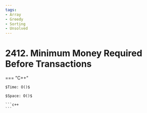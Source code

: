 ```yaml
---
tags:
- Array
- Greedy
- Sorting
- Unsolved
---
```



# 2412. Minimum Money Required Before Transactions

=== "C++"

    $Time: O()$

    $Space: O()$

    ```c++
    ```